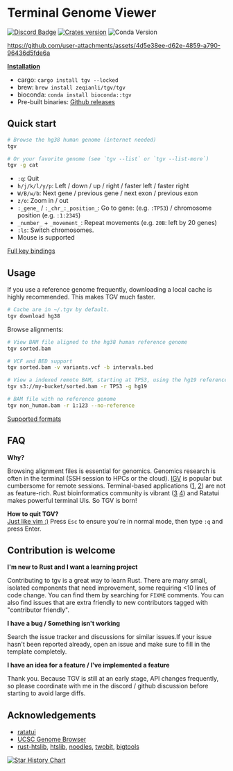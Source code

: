 # Terminal Genome Viewer

[![Discord Badge]][Discord Server] [![Crates version]](https://crates.io/crates/tgv) ![Conda Version](https://img.shields.io/conda/v/bioconda/tgv)

<https://github.com/user-attachments/assets/4d5e38ee-d62e-4859-a790-96436d5fde6a>


[**Installation**](https://github.com/zeqianli/tgv/wiki/Installation)

- cargo: `cargo install tgv --locked`
- brew: `brew install zeqianli/tgv/tgv`
- bioconda: `conda install bioconda::tgv`
- Pre-built binaries: [Github releases](https://github.com/zeqianli/tgv/releases/)

## Quick start

```bash
# Browse the hg38 human genome (internet needed)
tgv

# Or your favorite genome (see `tgv --list` or `tgv --list-more`)
tgv -g cat 
```

- `:q`: Quit
- `h/j/k/l/y/p`: Left / down / up / right / faster left / faster right
- `W/B/w/b`: Next gene / previous gene / next exon / previous exon
- `z/o`: Zoom in / out
- `:_gene_` / `:_chr_:_position_`: Go to gene: (e.g. `:TP53`) / chromosome position (e.g. `:1:2345`)
- `_number_` + `_movement_`: Repeat movements (e.g. `20B`: left by 20 genes)
- `:ls`: Switch chromosomes.
- Mouse is supported

[Full key bindings](https://github.com/zeqianli/tgv/wiki/Usage)

## Usage

If you use a reference genome frequently, downloading a local cache is highly recommended. This makes TGV much faster.

```bash
# Cache are in ~/.tgv by default.
tgv download hg38
```

Browse alignments:

```bash
# View BAM file aligned to the hg38 human reference genome
tgv sorted.bam

# VCF and BED support
tgv sorted.bam -v variants.vcf -b intervals.bed

# View a indexed remote BAM, starting at TP53, using the hg19 reference genome
tgv s3://my-bucket/sorted.bam -r TP53 -g hg19

# BAM file with no reference genome
tgv non_human.bam -r 1:123 --no-reference
```

[Supported formats](https://github.com/zeqianli/tgv/wiki/Usage)

## FAQ

**Why?**

Browsing alignment files is essential for genomics. Genomics research is often in the terminal (SSH session to HPCs or the cloud). [IGV](https://github.com/igvteam/igv) is popular but cumbersome for remote sessions. Terminal-based applications ([1](https://github.com/dariober/ASCIIGenomecu), [2](https://www.htslib.org/doc/samtools-tview.html)) are not as feature-rich. Rust bioinformatics community is vibrant ([3](https://lh3.github.io/2024/03/05/what-high-performance-language-to-learn) [4](https://github.com/sharkLoc/rust-in-bioinformatics)) and Ratatui makes powerful terminal UIs. So TGV is born!

**How to quit TGV?**  
[Just like vim :)](https://stackoverflow.com/questions/11828270/how-do-i-exit-vim) Press `Esc` to ensure you're in normal mode, then type `:q` and press Enter.

## Contribution is welcome
 
**I'm new to Rust and I want a learning project**

Contributing to tgv is a great way to learn Rust. There are many small, isolated components that need improvement, some requiring <10 lines of code change. You can find them by searching for `FIXME` comments. You can also find issues that are extra friendly to new contributors tagged with "contributor friendly".

**I have a bug / Something isn't working**

Search the issue tracker and discussions for similar issues.If your issue hasn't been reported already, open an issue and make sure to fill in the template completely.

**I have an idea for a feature / I've implemented a feature**

Thank you. Because TGV is still at an early stage, API changes frequently, so please coordinate with me in the discord / github discussion before starting to avoid large diffs.

## Acknowledgements

- [ratatui](https://ratatui.rs/)
- [UCSC Genome Browser](https://genome.ucsc.edu/)
- [rust-htslib](https://github.com/rust-bio/rust-htslib), [htslib](https://github.com/samtools/htslib), [noodles](https://github.com/zaeleus/noodles), [twobit](https://github.com/jbethune/rust-twobit), [bigtools](https://github.com/jackh726/bigtools)

[![Star History Chart](https://api.star-history.com/svg?repos=zeqianli/tgv&type=Date)](https://www.star-history.com/#zeqianli/tgv&Date)

[Discord Badge]: https://img.shields.io/discord/1358313687399792662?label=discord&logo=discord&style=flat-square&color=1370D3&logoColor=1370D3
[Discord Server]: https://discord.gg/rZkgjHqPR8
[Crates version]: https://img.shields.io/crates/v/tgv
